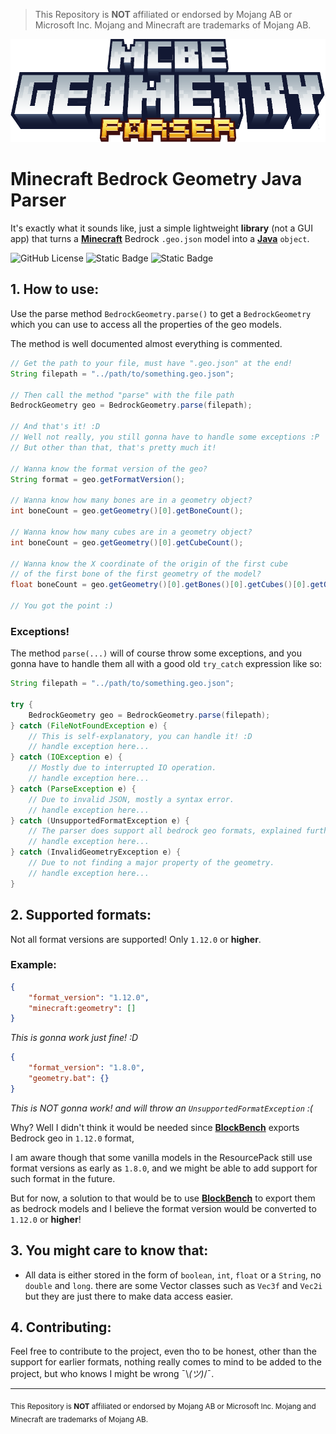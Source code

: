 > This Repository is **NOT** affiliated or endorsed by Mojang AB or Microsoft Inc. Mojang and Minecraft are trademarks of Mojang AB.

![Forge Logo](docs/assets/logo.png)

# Minecraft Bedrock Geometry Java Parser
It's exactly what it sounds like, just a simple lightweight **library** (not a GUI app) that turns a **[Minecraft]** Bedrock `.geo.json` model into a **[Java]** `object`.

![GitHub License](https://img.shields.io/github/license/El-Karto-Muesca/MCBE-Geometry-Parser)
![Static Badge](https://img.shields.io/badge/v0.1.0_alpha-Download_JAR-blue?style=flat)
![Static Badge](https://img.shields.io/badge/Supported_%22format__version%22-1.12.0_or_higher-red)


## 1. How to use:

Use the parse method `BedrockGeometry.parse()` to get a `BedrockGeometry` which you can use to access all the properties of the geo models.

The method is well documented almost everything is commented.

``` java
// Get the path to your file, must have ".geo.json" at the end!
String filepath = "../path/to/something.geo.json";

// Then call the method "parse" with the file path
BedrockGeometry geo = BedrockGeometry.parse(filepath);

// And that's it! :D
// Well not really, you still gonna have to handle some exceptions :P
// But other than that, that's pretty much it!

// Wanna know the format version of the geo?
String format = geo.getFormatVersion(); 

// Wanna know how many bones are in a geometry object?
int boneCount = geo.getGeometry()[0].getBoneCount();

// Wanna know how many cubes are in a geometry object?
int boneCount = geo.getGeometry()[0].getCubeCount();

// Wanna know the X coordinate of the origin of the first cube  
// of the first bone of the first geometry of the model?
float boneCount = geo.getGeometry()[0].getBones()[0].getCubes()[0].getOrigin().getX()

// You got the point :)
```
### Exceptions!
The method `parse(...)` will of course throw some exceptions, and you gonna have to handle them all with a good old `try_catch` expression like so:

``` java
String filepath = "../path/to/something.geo.json";

try {
    BedrockGeometry geo = BedrockGeometry.parse(filepath);
} catch (FileNotFoundException e) {
    // This is self-explanatory, you can handle it! :D
    // handle exception here...
} catch (IOException e) {
    // Mostly due to interrupted IO operation.
    // handle exception here...
} catch (ParseException e) {
    // Due to invalid JSON, mostly a syntax error.
    // handle exception here...
} catch (UnsupportedFormatException e) {
    // The parser does support all bedrock geo formats, explained further below.
    // handle exception here...
} catch (InvalidGeometryException e) {
    // Due to not finding a major property of the geometry.
    // handle exception here...
}
```

## 2. Supported formats:

Not all format versions are supported! Only `1.12.0` or **higher**.

### Example:
``` JSON
{
    "format_version": "1.12.0",
    "minecraft:geometry": []
}
```
*This is gonna work just fine! :D*
``` JSON
{
    "format_version": "1.8.0",
    "geometry.bat": {}
}
```
*This is NOT gonna work! and will throw an `UnsupportedFormatException` :(*


Why? Well I didn't think it would be needed since **[BlockBench]** exports Bedrock geo in `1.12.0` format, 

I am aware though that some vanilla models in the ResourcePack still use format versions as early as `1.8.0`, and we might be able to add support for such format in the future.

But for now, a solution to that would be to use **[BlockBench]** to export them as bedrock models and I believe the format version would be converted to `1.12.0` or **higher**!

## 3. You might care to know that:
* All data is either stored in the form of `boolean`, `int`, `float` or a `String`, no `double` and `long`. there are some Vector classes such as `Vec3f` and `Vec2i` but they are just there to make data access easier.

## 4. Contributing:
Feel free to contribute to the project, even tho to be honest, other than the support for earlier formats, nothing really comes to mind to be added to the project, but who knows I might be wrong ¯\\_(ツ)_/¯. 


---
<sub>This Repository is **NOT** affiliated or endorsed by Mojang AB or Microsoft Inc. Mojang and Minecraft are trademarks of Mojang AB.</sub>

[//]: # (Reusable Links Section)

[Download]: https://www.java.com/en/

[Java]: https://www.java.com/en/
[Minecraft]: https://www.minecraft.net/en-us
[BlockBench]: https://www.blockbench.net/